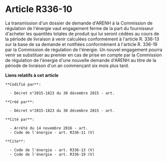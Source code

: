 # Article R336-10

La transmission d'un dossier de demande d'ARENH à la Commission de régulation de l'énergie vaut engagement ferme de la part
du fournisseur d'acheter les quantités totales de produit qui lui seront cédées au cours de la période de livraison à venir
calculées conformément à l'article R. 336-13 sur la base de sa demande et notifiées conformément à l'article R. 336-19 par la
Commission de régulation de l'énergie. Un nouvel engagement pourra venir se substituer au premier en cas de prise en compte
par la Commission de régulation de l'énergie d'une nouvelle demande d'ARENH au titre de la période de livraison d'un an
commençant six mois plus tard.

**Liens relatifs à cet article**

	**Codifié par**:

	  - Décret n°2015-1823 du 30 décembre 2015 - art.

	**Créé par**:

	  - Décret n°2015-1823 du 30 décembre 2015 - art.

	**Cité par**:

	  - Arrêté du 14 novembre 2016 - art.
	  - Code de l'énergie - art. R336-11 (V)

	**Cite**:

	  - Code de l'énergie - art. R336-13 (V)
	  - Code de l'énergie - art. R336-19 (V)
